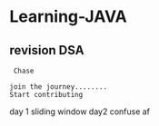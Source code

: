 # Learning-JAVA

## revision DSA


     Chase

    join the journey........
    Start contributing



day 1
     sliding window
day2 
     confuse af
